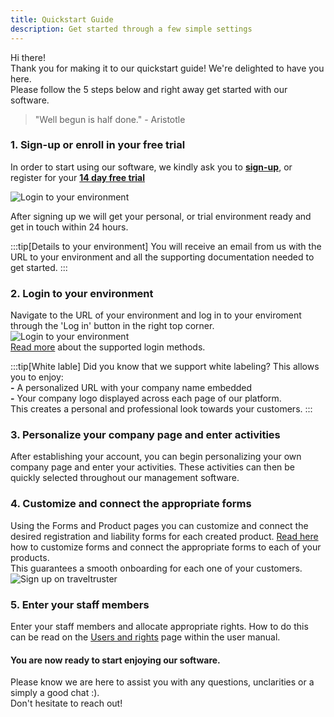 ```yaml
---
title: Quickstart Guide
description: Get started through a few simple settings
---
```


Hi there! <br>
Thank you for making it to our quickstart guide! We're delighted to have you here. <br>
Please follow the 5 steps below and right away get started with our software.

> "Well begun is half done." - Aristotle

### 1. Sign-up or enroll in your free trial 
In order to start using our software, we kindly ask you to [**sign-up**](https://diversdesk.com/signup/form), or register for your [**14 day free trial**](https://diversdesk.com/signup/trial)</br>

![Login to your environment](https://www.diversdesk.com/images/Sign_up_for_diversdesk.png) </br>

After signing up we will get your personal, or trial environment ready and get in touch within 24 hours.

:::tip[Details to your environment]
You will receive an email from us with the URL to your environment and all the supporting documentation needed to get started.
:::

### 2. Login to your environment 
Navigate to the URL of your environment and log in to your enviroment through the 'Log in' button in the right top corner.
![Login to your environment](https://www.diversdesk.com/images/login_to_your_environment.png) </br>
[Read more](/user_manual/login) about the supported login methods. 

:::tip[White lable]
Did you know that we support white labeling? This allows you to enjoy:<br> 
**-** A personalized URL with your company name embedded <br>
**-** Your company logo displayed across each page of our platform.<br>
This creates a personal and professional look towards your customers.
:::

### 3. Personalize your company page and enter activities 
After establishing your account, you can begin personalizing your own company page and enter your activities. These activities can then be quickly selected throughout our management software.

### 4. Customize and connect the appropriate forms
Using the Forms and Product pages you can customize and connect the desired registration and liability forms for each created product. [Read here](/articles/custom_registration_form) how to customize forms and connect the appropriate forms to each of your products. <br>
This guarantees a smooth onboarding for each one of your customers.
![Sign up on traveltruster](https://diversdesk.com/images/tt_hamburger_dropdown_forms_page.png)

### 5. Enter your staff members 
Enter your staff members and allocate appropriate rights. How to do this can be read on the [Users and rights](/user_manual/users_and_rights) page within the user manual.

#### You are now ready to start enjoying our software. 
Please know we are here to assist you with any questions, unclarities or a simply a good chat :). <br>
Don't hesitate to reach out!
